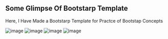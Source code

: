 <h2 style="color="#001973"">Some Glimpse Of Bootstarp Template</h2>
<p> Here, I Have Made a Bootstarp Template for Practce of Bootstap Concepts</p>

![image](https://github.com/harsh308050/Bootstrap-Template/assets/100471383/73992a83-ec9c-4264-9b34-17f97dccd34e)
![image](https://github.com/harsh308050/Bootstrap-Template/assets/100471383/dd7d5f4b-a820-4f8f-aaba-1941be406121)
![image](https://github.com/harsh308050/Bootstrap-Template/assets/100471383/c80669ce-12c8-46af-88b3-0fc27306367d)
![image](https://github.com/harsh308050/Bootstrap-Template/assets/100471383/ecc2fad7-d534-49bc-9e70-fcbf04d2eadf)
